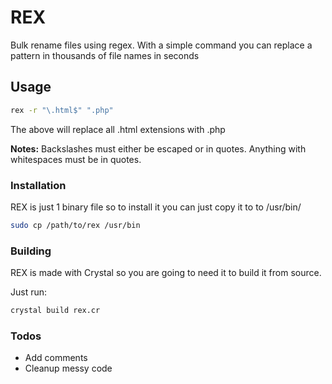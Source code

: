 # REX

Bulk rename files using regex.
With a simple command you can replace a pattern in thousands of file names in seconds

## Usage

 ```sh
rex -r "\.html$" ".php"
```

The above will replace all .html extensions with .php

**Notes:**
Backslashes must either be escaped or in quotes.
Anything with whitespaces must be in quotes.

### Installation

REX is just 1 binary file so to install it you can just copy it to to /usr/bin/

 ```sh
sudo cp /path/to/rex /usr/bin
```

### Building

REX is made with Crystal so you are going to need it to build it from source.

Just run:

 ```sh
crystal build rex.cr
```


### Todos

 - Add comments
 - Cleanup messy code

